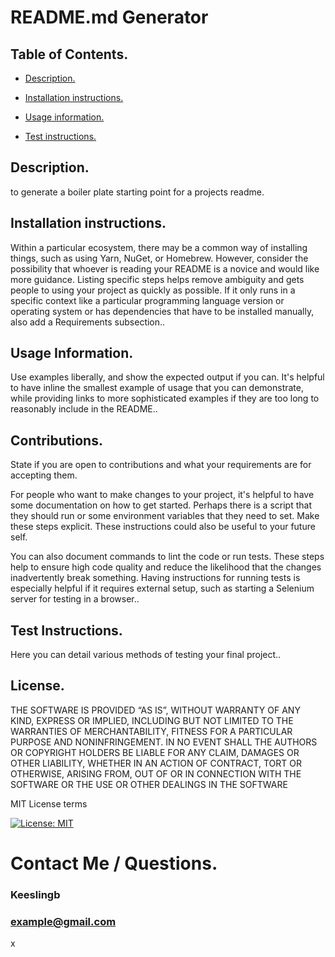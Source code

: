 # README.md Generator 
## Table of Contents.
- [Description.](#description.)

- [Installation instructions.](#installationinstructions.)

- [Usage information.](#usageinformation.)

- [Test instructions.](#testinstructions.)

## Description. 
to generate a boiler plate starting point for a projects readme.

## Installation instructions.

Within a particular ecosystem, there may be a common way of installing things, such as using Yarn, NuGet, or Homebrew. However, consider the possibility that whoever is reading your README is a novice and would like more guidance. Listing specific steps helps remove ambiguity and gets people to using your project as quickly as possible. If it only runs in a specific context like a particular programming language version or operating system or has dependencies that have to be installed manually, also add a Requirements subsection..

## Usage Information.

Use examples liberally, and show the expected output if you can. It's helpful to have inline the smallest example of usage that you can demonstrate, while providing links to more sophisticated examples if they are too long to reasonably include in the README..

## Contributions.

State if you are open to contributions and what your requirements are for accepting them.

For people who want to make changes to your project, it's helpful to have some documentation on how to get started. Perhaps there is a script that they should run or some environment variables that they need to set. Make these steps explicit. These instructions could also be useful to your future self.

You can also document commands to lint the code or run tests. These steps help to ensure high code quality and reduce the likelihood that the changes inadvertently break something. Having instructions for running tests is especially helpful if it requires external setup, such as starting a Selenium server for testing in a browser.. 

## Test Instructions.

Here you can detail various methods of testing your final project..



## License.


  THE SOFTWARE IS PROVIDED “AS IS”, WITHOUT WARRANTY OF ANY KIND, EXPRESS OR IMPLIED, INCLUDING BUT NOT LIMITED TO THE WARRANTIES OF MERCHANTABILITY, FITNESS FOR A PARTICULAR PURPOSE AND NONINFRINGEMENT. IN NO EVENT SHALL THE AUTHORS OR COPYRIGHT HOLDERS BE LIABLE FOR ANY CLAIM, DAMAGES OR OTHER LIABILITY, WHETHER IN AN ACTION OF CONTRACT, TORT OR OTHERWISE, ARISING FROM, OUT OF OR IN CONNECTION WITH THE SOFTWARE OR THE USE OR OTHER DEALINGS IN THE SOFTWARE

  MIT License terms
  
  [![License: MIT](https://img.shields.io/badge/License-MIT-yellow.svg)](https://opensource.org/licenses/MIT)
  

# Contact Me / Questions.
### Keeslingb

### example@gmail.com
x